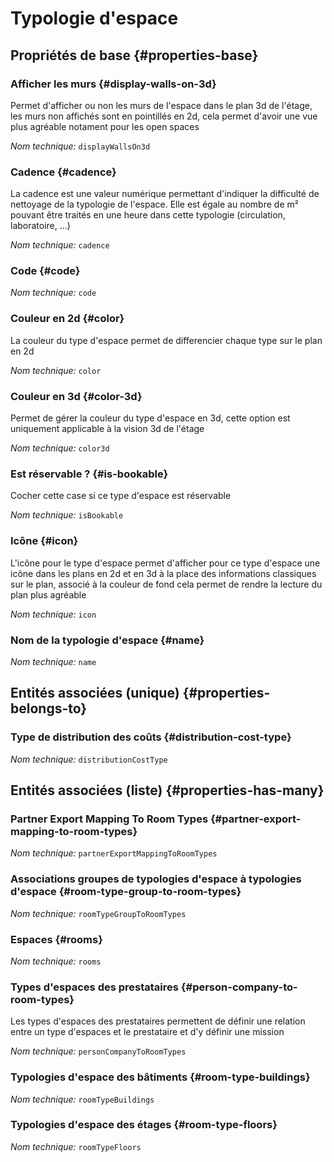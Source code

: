 # Typologie d'espace
<!--- THIS FILE IS GENERATED PLEASE DO NOT EDIT IT DIRECTLY --->



<OH code="roomType"/>


## Propriétés de base {#properties-base}

### Afficher les murs {#display-walls-on-3d}

Permet d'afficher ou non les murs de l'espace dans le plan 3d de l'étage, les murs non affichés sont en pointillés en 2d, cela permet d'avoir une vue plus agréable notament pour les open spaces

*Nom technique:* ```displayWallsOn3d```
<PH code="roomType:displayWallsOn3d"/>

### Cadence {#cadence}

La cadence est une valeur numérique permettant d'indiquer la difficulté de nettoyage de la typologie de l'espace. Elle est égale au nombre de m² pouvant être traités en une heure dans cette typologie (circulation, laboratoire, ...)

*Nom technique:* ```cadence```
<PH code="roomType:cadence"/>

### Code {#code}



*Nom technique:* ```code```
<PH code="roomType:code"/>

### Couleur en 2d {#color}

La couleur du type d'espace permet de differencier chaque type sur le plan en 2d

*Nom technique:* ```color```
<PH code="roomType:color"/>

### Couleur en 3d {#color-3d}

Permet de gérer la couleur du type d'espace en 3d, cette option est uniquement applicable à la vision 3d de l'étage

*Nom technique:* ```color3d```
<PH code="roomType:color3d"/>

### Est réservable ? {#is-bookable}

Cocher cette case si ce type d'espace est réservable

*Nom technique:* ```isBookable```
<PH code="roomType:isBookable"/>

### Icône {#icon}

L'icône pour le type d'espace permet d'afficher pour ce type d'espace une icône dans les plans en 2d et en 3d à la place des informations classiques sur le plan, associé à la couleur de fond cela permet de rendre la lecture du plan plus agréable

*Nom technique:* ```icon```
<PH code="roomType:icon"/>

### Nom de la typologie d'espace {#name}



*Nom technique:* ```name```
<PH code="roomType:name"/>


## Entités associées (unique) {#properties-belongs-to}

### Type de distribution des coûts {#distribution-cost-type}



*Nom technique:* ```distributionCostType```
<PH code="roomType:distributionCostType"/>


## Entités associées (liste) {#properties-has-many}

###  Partner Export Mapping To Room Types {#partner-export-mapping-to-room-types}



*Nom technique:* ```partnerExportMappingToRoomTypes```
<PH code="roomType:partnerExportMappingToRoomTypes"/>

### Associations groupes de typologies d'espace à typologies d'espace {#room-type-group-to-room-types}



*Nom technique:* ```roomTypeGroupToRoomTypes```
<PH code="roomType:roomTypeGroupToRoomTypes"/>

### Espaces {#rooms}



*Nom technique:* ```rooms```
<PH code="roomType:rooms"/>

### Types d'espaces des prestataires {#person-company-to-room-types}

Les types d'espaces des prestataires permettent de définir une relation entre un type d'espaces et le prestataire et d'y définir une mission

*Nom technique:* ```personCompanyToRoomTypes```
<PH code="roomType:personCompanyToRoomTypes"/>

### Typologies d'espace des bâtiments {#room-type-buildings}



*Nom technique:* ```roomTypeBuildings```
<PH code="roomType:roomTypeBuildings"/>

### Typologies d'espace des étages {#room-type-floors}



*Nom technique:* ```roomTypeFloors```
<PH code="roomType:roomTypeFloors"/>




